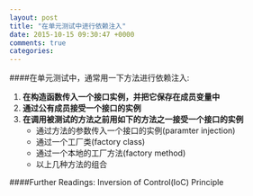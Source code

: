 ```yaml
---
layout: post
title: "在单元测试中进行依赖注入"
date: 2015-10-15 09:30:47 +0000
comments: true
categories:
---
```

####在单元测试中，通常用一下方法进行依赖注入:
1. **在构造函数传入一个接口实例，并把它保存在成员变量中**
2. **通过公有成员接受一个接口的实例**
3. **在调用被测试的方法之前用如下的方法之一接受一个接口的实例**
    - 通过方法的参数传入一个接口的实例(paramter injection)
    - 通过一个工厂类(factory class)
    - 通过一个本地的工厂方法(factory method)
    - 以上几种方法的组合

####Further Readings:
Inversion of Control(IoC) Principle
